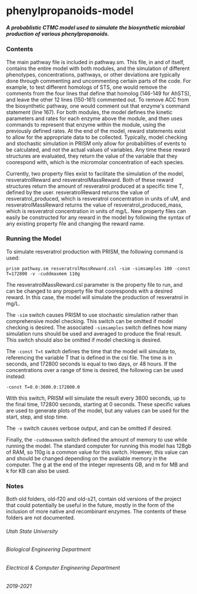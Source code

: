 # phenylpropanoids-model
##### A probablistic CTMC model used to simulate the biosynthetic microbial production of various phenylpropanoids. 

### Contents
The main pathway file is included in pathway.sm. This file, in and of itself, contains the entire model with both modules, and the simulation of different phenotypes, concentrations, pathways, or other deviations are typically done through commenting and uncommenting certain parts of the code. For example, to test different homologs of STS, one would remove the comments from the four lines that define that homolog (146-149 for AhSTS), and leave the other 12 lines (150-161) commented out. To remove ACC from the biosynthetic pathway, one would comment out that enzyme's command statement (line 167). For both modules, the model defines the kinetic parameters and rates for each enzyme above the module, and then uses commands to represent that enzyme within the module, using the previously defined rates. At the end of the model, reward statements exist to allow for the appropriate data to be collected. Typically, model checking and stochastic simulation in PRISM only allow for probabilities of events to be calculated, and not the actual values of variables. Any time these reward structures are evaluated, they return the value of the variable that they coorespond with, which is the micromolar concentration of each species.

Currently, two property files exist to facilitate the simulation of the model, resveratrolReward and resveratrolMassReward. Both of these reward structures return the amount of resveratrol produced at a specific time T, defined by the user. resveratrolReward returns the value of resveratrol_produced, which is resveratrol concentration in units of uM, and resveratrolMassReward returns the value of resveratrol_produced_mass, which is resveratrol concentration in units of mg/L. New property files can easily be constructed for any reward in the model by following the syntax of any existing property file and changing the reward name.

### Running the Model
To simulate resveratrol production with PRISM, the following command is used:

```prism pathway.sm resveratrolMassReward.csl -sim -simsamples 100 -const T=172800 -v -cuddmaxmem 110g```

The resveratrolMassReward.csl parameter is the property file to run, and can be changed to any property file that cooresponds with a desired reward. In this case, the model will simulate the production of resveratrol in mg/L.

The `-sim` switch causes PRISM to use stochastic simulation rather than comprehensive model checking. This switch can be omitted if model checking is desired. The associated `-simsamples` switch defines how many simulation runs should be used and averaged to produce the final result. This switch should also be omitted if model checking is desired. 

The `-const T=t` switch defines the time that the model will simulate to, referencing the variable T that is defined in the csl file. The time is in seconds, and 172800 seconds is equal to two days, or 48 hours. If the concentrations over a range of time is desired, the following can be used instead:

```-const T=0.0:3600.0:172800.0 ```

With this switch, PRISM will simulate the result every 3600 seconds, up to the final time, 172800 seconds, starting at 0 seconds. These specific values are used to generate plots of the model, but any values can be used for the start, step, and stop time.

The `-v` switch causes verbose output, and can be omitted if desired.

Finally, the `-cuddmaxmem` switch defined the amount of memory to use while running the model. The standard computer for running this model has 128gb of RAM, so 110g is a common value for this switch. However, this value can and should be changed depending on the avaliable memory in the computer. The g at the end of the integer represents GB, and m for MB and k for KB can also be used.

### Notes
Both old folders, old-f20 and old-s21, contain old versions of the project that could potentially be useful in the future, mostly in the form of the inclusion of more native and recombinant enzymes. The contents of these folders are not documented.



###### Utah State University 
###### Biological Engineering Department
###### Electrical & Computer Engineering Department
###### 2019-2021
